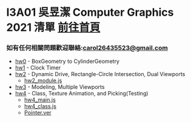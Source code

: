 # I3A01 吳昱潔 Computer Graphics 2021 清單 [前往首頁](https://wuyuchieh.github.io/test/index.html)
### 如有任何相關問題歡迎聯絡:[carol26435523@gmail.com](mailto:carol26435523@gmail.com)
- [hw0](https://github.com/WuYuChieh/test/blob/master/hw0.html) - BoxGeometry to CylinderGeometry
- [hw1](https://github.com/WuYuChieh/test/blob/master/hw1.html) - Clock Timer
- [hw2](https://github.com/WuYuChieh/test/blob/master/hw2.html) - Dynamic Drive, Rectangle-Circle Intersection, Dual Viewports
	- [hw2_module.js](https://github.com/WuYuChieh/test/blob/master/hw2_module.js)
- [hw3](https://github.com/WuYuChieh/test/blob/master/hw3.html) - Modeling, Multiple Viewports
- [hw4](https://github.com/WuYuChieh/test/blob/master/hw4.html) - Class, Texture Animation, and Picking(Testing)
	- [hw4_main.js](https://github.com/WuYuChieh/test/blob/master/hw4_main.js)
	- [hw4_class.js](https://github.com/WuYuChieh/test/blob/master/hw4_class.js)
	- [Pointer.ver](https://github.com/WuYuChieh/CGhws/tree/master/hw4)
